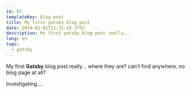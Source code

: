 ```yaml
---
id: 07
templateKey: blog-post
title: My first gatsby blog post.
date: 2019-02-01T22:31:28.375Z
description: My first gatsby blog post really...
lang: en
tags:
  - gatsby
---
```

My first **Gatsby** blog post really... where they are? can't find anywhere, no blog page at all?

Investigating....
